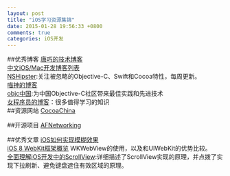 ```yaml
---
layout: post
title: "iOS学习资源集锦"
date: 2015-01-28 19:56:33 +0800
comments: true
categories: iOS开发
---
```

##优秀博客
[唐巧的技术博客](http://devtang.com/blog/categories/ios/)  
[中文iOS/Mac开发博客列表](https://github.com/tangqiaoboy/iOSBlogCN)  
[NSHipster](http://nshipster.cn):关注被忽略的Objective-C、Swift和Cocoa特性，每周更新。  
[喵神的博客](http://onevcat.com)  
[objc中国](http://objccn.io):为中国Objective-C社区带来最佳实践和先进技术   
[女程序员的博客](http://www.codingtime.info/)：很多值得学习的知识   
##资源网站
[CocoaChina](http://www.cocoachina.com)  

##开源项目
[AFNetworking](https://github.com/AFNetworking/AFNetworking)  

##优秀文章
[iOS如何实现模糊效果](http://boboshone.com/blog/2013/04/22/blur-effect-in-ios/)    
[iOS 8 WebKit框架概览](http://www.cocoachina.com/ios/20150203/11089.html#rd) WKWebView的使用，以及和UIWebKit的优势比较。   
[全面理解iOS开发中的ScrollView](http://mobile.51cto.com/hot-430409.htm):详细描述了ScrollView实现的原理，并点拨了实现下拉刷新、避免键盘遮住有效区域的原理。  